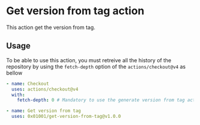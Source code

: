 # Get version from tag action

This action get the version from tag.

## Usage

To be able to use this action, you must retreive all the history of the repository by using the `fetch-depth` option of the `actions/checkout@v4` as bellow

```yaml
- name: Checkout
  uses: actions/checkout@v4
  with:
    fetch-depth: 0 # Mandatory to use the generate version from tag action

- name: Get version from tag
  uses: 0x01001/get-version-from-tag@v1.0.0
```
